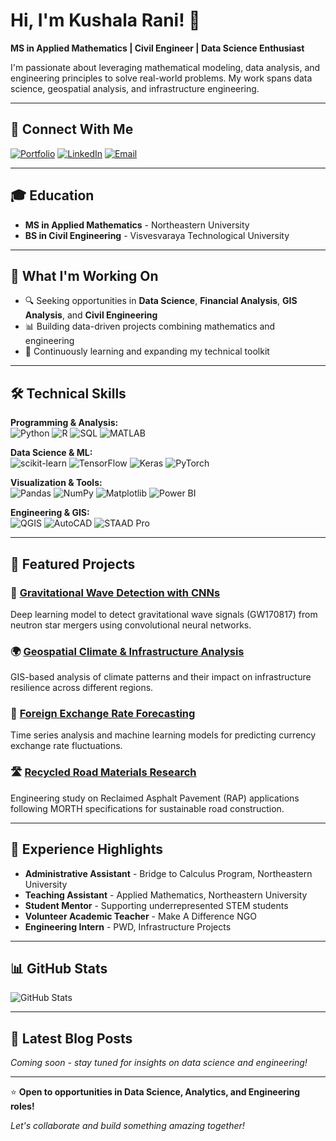 # Hi, I'm Kushala Rani! 👋

**MS in Applied Mathematics | Civil Engineer | Data Science Enthusiast**

I'm passionate about leveraging mathematical modeling, data analysis, and engineering principles to solve real-world problems. My work spans data science, geospatial analysis, and infrastructure engineering.

---

## 🔗 Connect With Me

[![Portfolio](https://img.shields.io/badge/Portfolio-Visit-blue?style=for-the-badge&logo=google-chrome)](https://kushala-manjunath.github.io/portfolio/)
[![LinkedIn](https://img.shields.io/badge/LinkedIn-Connect-0077B5?style=for-the-badge&logo=linkedin)](https://linkedin.com/in/kushala-rani-talakad-manjunath)
[![Email](https://img.shields.io/badge/Email-Contact-D14836?style=for-the-badge&logo=gmail)](mailto:your-email@example.com)

---

## 🎓 Education

- **MS in Applied Mathematics** - Northeastern University
- **BS in Civil Engineering** - Visvesvaraya Technological University

---

## 💼 What I'm Working On

- 🔍 Seeking opportunities in **Data Science**, **Financial Analysis**, **GIS Analysis**, and **Civil Engineering**
- 📊 Building data-driven projects combining mathematics and engineering
- 🌱 Continuously learning and expanding my technical toolkit

---

## 🛠️ Technical Skills

**Programming & Analysis:**  
![Python](https://img.shields.io/badge/Python-3776AB?style=flat&logo=python&logoColor=white)
![R](https://img.shields.io/badge/R-276DC3?style=flat&logo=r&logoColor=white)
![SQL](https://img.shields.io/badge/SQL-4479A1?style=flat&logo=postgresql&logoColor=white)
![MATLAB](https://img.shields.io/badge/MATLAB-0076A8?style=flat&logo=mathworks&logoColor=white)

**Data Science & ML:**  
![scikit-learn](https://img.shields.io/badge/scikit--learn-F7931E?style=flat&logo=scikit-learn&logoColor=white)
![TensorFlow](https://img.shields.io/badge/TensorFlow-FF6F00?style=flat&logo=tensorflow&logoColor=white)
![Keras](https://img.shields.io/badge/Keras-D00000?style=flat&logo=keras&logoColor=white)
![PyTorch](https://img.shields.io/badge/PyTorch-EE4C2C?style=flat&logo=pytorch&logoColor=white)

**Visualization & Tools:**  
![Pandas](https://img.shields.io/badge/Pandas-150458?style=flat&logo=pandas&logoColor=white)
![NumPy](https://img.shields.io/badge/NumPy-013243?style=flat&logo=numpy&logoColor=white)
![Matplotlib](https://img.shields.io/badge/Matplotlib-11557c?style=flat)
![Power BI](https://img.shields.io/badge/Power%20BI-F2C811?style=flat&logo=power-bi&logoColor=black)

**Engineering & GIS:**  
![QGIS](https://img.shields.io/badge/QGIS-589632?style=flat&logo=qgis&logoColor=white)
![AutoCAD](https://img.shields.io/badge/AutoCAD-E51937?style=flat&logo=autodesk&logoColor=white)
![STAAD Pro](https://img.shields.io/badge/STAAD%20Pro-0696D7?style=flat)

---

## 📂 Featured Projects

### 🌊 [Gravitational Wave Detection with CNNs](https://kushala-manjunath.github.io/portfolio/projects/gravitational-waves.html)
Deep learning model to detect gravitational wave signals (GW170817) from neutron star mergers using convolutional neural networks.

### 🌍 [Geospatial Climate & Infrastructure Analysis](https://kushala-manjunath.github.io/portfolio/projects/geospatial-climate-infrastructure.html)
GIS-based analysis of climate patterns and their impact on infrastructure resilience across different regions.

### 💱 [Foreign Exchange Rate Forecasting](https://kushala-manjunath.github.io/portfolio/projects/forex-forecasting.html)
Time series analysis and machine learning models for predicting currency exchange rate fluctuations.

### 🛣️ [Recycled Road Materials Research](https://kushala-manjunath.github.io/portfolio/projects/recycled-road-materials.html)
Engineering study on Reclaimed Asphalt Pavement (RAP) applications following MORTH specifications for sustainable road construction.

---

## 🎯 Experience Highlights

- **Administrative Assistant** - Bridge to Calculus Program, Northeastern University
- **Teaching Assistant** - Applied Mathematics, Northeastern University
- **Student Mentor** - Supporting underrepresented STEM students
- **Volunteer Academic Teacher** - Make A Difference NGO
- **Engineering Intern** - PWD, Infrastructure Projects

---

## 📊 GitHub Stats

![GitHub Stats](https://github-readme-stats.vercel.app/api?username=Kushala-Manjunath&show_icons=true&theme=default)

---

## 📝 Latest Blog Posts
<!-- BLOG-POST-LIST:START -->
*Coming soon - stay tuned for insights on data science and engineering!*
<!-- BLOG-POST-LIST:END -->

---

⭐️ **Open to opportunities in Data Science, Analytics, and Engineering roles!**

*Let's collaborate and build something amazing together!*
